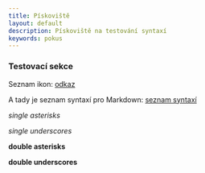 ```yaml
---
title: Pískoviště
layout: default
description: Pískoviště na testování syntaxí
keywords: pokus
---
```


### Testovací sekce

Seznam ikon: <a href="http://fortawesome.github.io/Font-Awesome/icons/">odkaz</a>

A tady je seznam syntaxí pro Markdown: [seznam syntaxí](http://example.com/ "klikni") 

*single asterisks*

_single underscores_

**double asterisks**

__double underscores__

